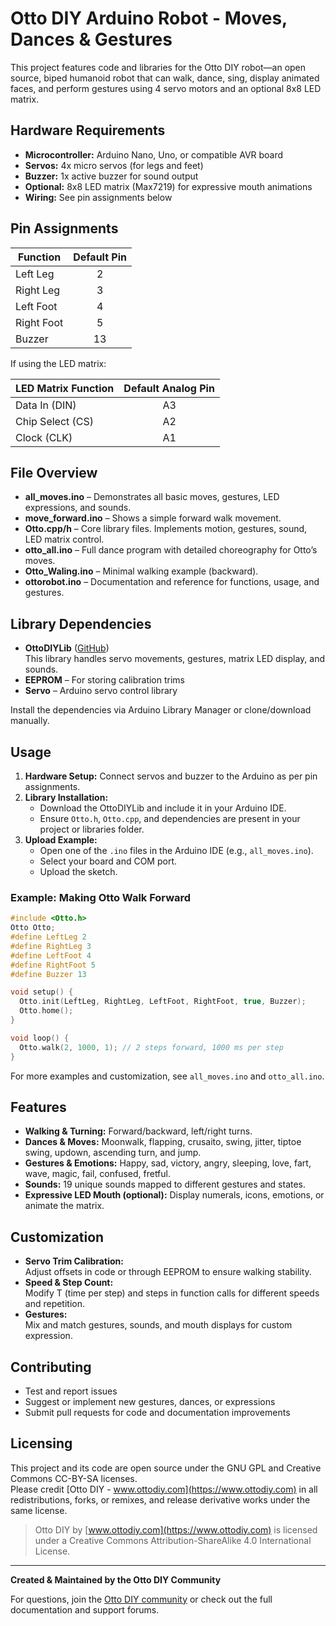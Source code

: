 # Otto DIY Arduino Robot - Moves, Dances & Gestures

This project features code and libraries for the Otto DIY robot—an open source, biped humanoid robot that can walk, dance, sing, display animated faces, and perform gestures using 4 servo motors and an optional 8x8 LED matrix.

## Hardware Requirements

- **Microcontroller:** Arduino Nano, Uno, or compatible AVR board
- **Servos:** 4x micro servos (for legs and feet)
- **Buzzer:** 1x active buzzer for sound output
- **Optional:** 8x8 LED matrix (Max7219) for expressive mouth animations
- **Wiring:** See pin assignments below

## Pin Assignments

| Function   | Default Pin |
|------------|:-----------:|
| Left Leg   |     2       |
| Right Leg  |     3       |
| Left Foot  |     4       |
| Right Foot |     5       |
| Buzzer     |     13      |

If using the LED matrix:

| LED Matrix Function | Default Analog Pin |
|---------------------|:------------------:|
| Data In (DIN)       |       A3           |
| Chip Select (CS)    |       A2           |
| Clock (CLK)         |       A1           |

## File Overview

- **all_moves.ino** – Demonstrates all basic moves, gestures, LED expressions, and sounds.
- **move_forward.ino** – Shows a simple forward walk movement.
- **Otto.cpp/h** – Core library files. Implements motion, gestures, sound, LED matrix control.
- **otto_all.ino** – Full dance program with detailed choreography for Otto’s moves.
- **Otto_Waling.ino** – Minimal walking example (backward).
- **ottorobot.ino** – Documentation and reference for functions, usage, and gestures.

## Library Dependencies

- **OttoDIYLib** ([GitHub](https://github.com/OttoDIY/OttoDIYLib))  
  This library handles servo movements, gestures, matrix LED display, and sounds.
- **EEPROM** – For storing calibration trims
- **Servo** – Arduino servo control library

Install the dependencies via Arduino Library Manager or clone/download manually.

## Usage

1. **Hardware Setup:** Connect servos and buzzer to the Arduino as per pin assignments.
2. **Library Installation:**  
   - Download the OttoDIYLib and include it in your Arduino IDE.
   - Ensure `Otto.h`, `Otto.cpp`, and dependencies are present in your project or libraries folder.
3. **Upload Example:**  
   - Open one of the `.ino` files in the Arduino IDE (e.g., `all_moves.ino`).
   - Select your board and COM port.
   - Upload the sketch.

### Example: Making Otto Walk Forward

```cpp
#include <Otto.h>
Otto Otto;
#define LeftLeg 2
#define RightLeg 3
#define LeftFoot 4
#define RightFoot 5
#define Buzzer 13

void setup() {
  Otto.init(LeftLeg, RightLeg, LeftFoot, RightFoot, true, Buzzer);
  Otto.home();
}

void loop() {
  Otto.walk(2, 1000, 1); // 2 steps forward, 1000 ms per step
}
```

For more examples and customization, see `all_moves.ino` and `otto_all.ino`.

## Features

- **Walking & Turning:** Forward/backward, left/right turns.
- **Dances & Moves:** Moonwalk, flapping, crusaito, swing, jitter, tiptoe swing, updown, ascending turn, and jump.
- **Gestures & Emotions:** Happy, sad, victory, angry, sleeping, love, fart, wave, magic, fail, confused, fretful.
- **Sounds:** 19 unique sounds mapped to different gestures and states.
- **Expressive LED Mouth (optional):** Display numerals, icons, emotions, or animate the matrix.

## Customization

- **Servo Trim Calibration:**  
  Adjust offsets in code or through EEPROM to ensure walking stability.
- **Speed & Step Count:**  
  Modify T (time per step) and steps in function calls for different speeds and repetition.
- **Gestures:**  
  Mix and match gestures, sounds, and mouth displays for custom expression.

## Contributing

- Test and report issues
- Suggest or implement new gestures, dances, or expressions
- Submit pull requests for code and documentation improvements

## Licensing

This project and its code are open source under the GNU GPL and Creative Commons CC-BY-SA licenses.  
Please credit [Otto DIY - www.ottodiy.com](https://www.ottodiy.com) in all redistributions, forks, or remixes, and release derivative works under the same license.

> Otto DIY by [www.ottodiy.com](https://www.ottodiy.com) is licensed under a Creative Commons Attribution-ShareAlike 4.0 International License.

***

**Created & Maintained by the Otto DIY Community**

For questions, join the [Otto DIY community](https://www.ottodiy.com) or check out the full documentation and support forums.
